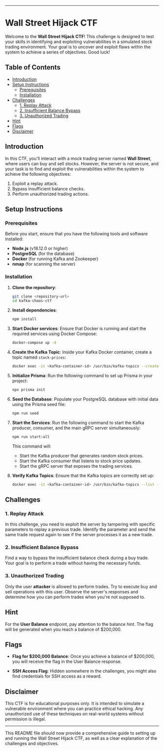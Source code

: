 

---

# Wall Street Hijack CTF

Welcome to the **Wall Street Hijack CTF**! This challenge is designed to test your skills in identifying and exploiting vulnerabilities in a simulated stock trading environment. Your goal is to uncover and exploit flaws within the system to achieve a series of objectives. Good luck!

## Table of Contents

- [Introduction](#introduction)
- [Setup Instructions](#setup-instructions)
  - [Prerequisites](#prerequisites)
  - [Installation](#installation)
- [Challenges](#challenges)
  - [1. Replay Attack](#1-replay-attack)
  - [2. Insufficient Balance Bypass](#2-insufficient-balance-bypass)
  - [3. Unauthorized Trading](#3-unauthorized-trading)
- [Hint](#hint)
- [Flags](#flags)
- [Disclaimer](#disclaimer)

## Introduction

In this CTF, you'll interact with a mock trading server named **Wall Street**, where users can buy and sell stocks. However, the server is not secure, and your task is to find and exploit the vulnerabilities within the system to achieve the following objectives:
1. Exploit a replay attack.
2. Bypass insufficient balance checks.
3. Perform unauthorized trading actions.

## Setup Instructions

### Prerequisites

Before you start, ensure that you have the following tools and software installed:

- **Node.js** (v18.12.0 or higher)
- **PostgreSQL** (for the database)
- **Docker** (for running Kafka and Zookeeper)
- **nmap** (for scanning the server)

### Installation

1. **Clone the repository**:
   ```bash
   git clone <repository-url>
   cd kafka-chaos-ctf
   ```

2. **Install dependencies**:
   ```bash
   npm install
   ```

3. **Start Docker services**:
   Ensure that Docker is running and start the required services using Docker Compose:
   ```bash
   docker-compose up -d
   ```

4. **Create the Kafka Topic**:
   Inside your Kafka Docker container, create a topic named `stock-prices`:
   ```bash
   docker exec -it <kafka-container-id> /usr/bin/kafka-topics --create --topic stock-prices --bootstrap-server localhost:9092 --partitions 1 --replication-factor 1
   ```

5. **Initialize Prisma**:
   Run the following command to set up Prisma in your project:
   ```bash
   npx prisma init
   ```

6. **Seed the Database**:
   Populate your PostgreSQL database with initial data using the Prisma seed file:
   ```bash
   npm run seed
   ```

7. **Start the Services**:
   Run the following command to start the Kafka producer, consumer, and the main gRPC server simultaneously:
   ```bash
   npm run start:all
   ```

   This command will:
   - Start the Kafka producer that generates random stock prices.
   - Start the Kafka consumer that listens to stock price updates.
   - Start the gRPC server that exposes the trading services.

8. **Verify Kafka Topics**:
   Ensure that the Kafka topics are correctly set up:
   ```bash
   docker exec -it <kafka-container-id> /usr/bin/kafka-topics --list --bootstrap-server localhost:9092
   ```

## Challenges

### 1. Replay Attack

In this challenge, you need to exploit the server by tampering with specific parameters to replay a previous trade. Identify the parameter and send the same trade request again to see if the server processes it as a new trade.

### 2. Insufficient Balance Bypass

Find a way to bypass the insufficient balance check during a buy trade. Your goal is to perform a trade without having the necessary funds.

### 3. Unauthorized Trading

Only the user **attacker** is allowed to perform trades. Try to execute buy and sell operations with this user. Observe the server's responses and determine how you can perform trades when you're not supposed to.

## Hint

For the **User Balance** endpoint, pay attention to the balance hint. The flag will be generated when you reach a balance of $200,000.

## Flags

- **Flag for $200,000 Balance**: Once you achieve a balance of $200,000, you will receive the flag in the User Balance response.

- **SSH Access Flag**: Hidden somewhere in the challenges, you might also find credentials for SSH access as a reward.

## Disclaimer

This CTF is for educational purposes only. It is intended to simulate a vulnerable environment where you can practice ethical hacking. Any unauthorized use of these techniques on real-world systems without permission is illegal.

---

This README file should now provide a comprehensive guide to setting up and running the Wall Street Hijack CTF, as well as a clear explanation of the challenges and objectives.
